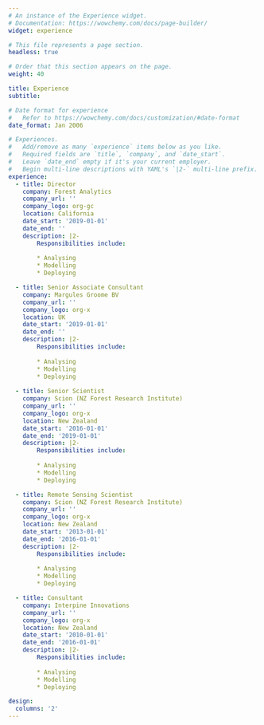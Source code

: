 ```yaml
---
# An instance of the Experience widget.
# Documentation: https://wowchemy.com/docs/page-builder/
widget: experience

# This file represents a page section.
headless: true

# Order that this section appears on the page.
weight: 40

title: Experience
subtitle:

# Date format for experience
#   Refer to https://wowchemy.com/docs/customization/#date-format
date_format: Jan 2006

# Experiences.
#   Add/remove as many `experience` items below as you like.
#   Required fields are `title`, `company`, and `date_start`.
#   Leave `date_end` empty if it's your current employer.
#   Begin multi-line descriptions with YAML's `|2-` multi-line prefix.
experience:
  - title: Director
    company: Forest Analytics
    company_url: ''
    company_logo: org-gc
    location: California
    date_start: '2019-01-01'
    date_end: ''
    description: |2-
        Responsibilities include:
        
        * Analysing
        * Modelling
        * Deploying

  - title: Senior Associate Consultant
    company: Margules Groome BV
    company_url: ''
    company_logo: org-x
    location: UK
    date_start: '2019-01-01'
    date_end: ''
    description: |2-
        Responsibilities include:
        
        * Analysing
        * Modelling
        * Deploying
  
  - title: Senior Scientist
    company: Scion (NZ Forest Research Institute)
    company_url: ''
    company_logo: org-x
    location: New Zealand
    date_start: '2016-01-01'
    date_end: '2019-01-01'
    description: |2-
        Responsibilities include:
        
        * Analysing
        * Modelling
        * Deploying

  - title: Remote Sensing Scientist
    company: Scion (NZ Forest Research Institute)
    company_url: ''
    company_logo: org-x
    location: New Zealand
    date_start: '2013-01-01'
    date_end: '2016-01-01'
    description: |2-
        Responsibilities include:
        
        * Analysing
        * Modelling
        * Deploying

  - title: Consultant
    company: Interpine Innovations
    company_url: ''
    company_logo: org-x
    location: New Zealand
    date_start: '2010-01-01'
    date_end: '2016-01-01'
    description: |2-
        Responsibilities include:
        
        * Analysing
        * Modelling
        * Deploying

design:
  columns: '2'
---
```

